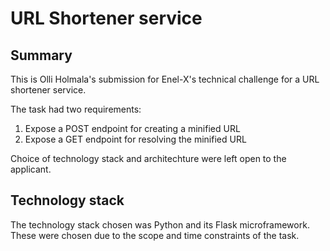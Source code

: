 # URL Shortener service

## Summary

This is Olli Holmala's submission for Enel-X's technical challenge for a URL shortener service.

The task had two requirements:
1. Expose a POST endpoint for creating a minified URL
2. Expose a GET endpoint for resolving the minified URL

Choice of technology stack and architechture were left open to the applicant.


## Technology stack

The technology stack chosen was Python and its Flask microframework. These were chosen due to the scope and time constraints of the task.

